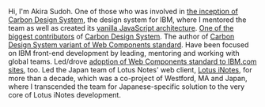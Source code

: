 Hi, I'm Akira Sudoh. One of those who was involved in [the inception of Carbon Design System](http://web.archive.org/web/20180407034141/http:/www.howdesign.com/design-creativity/behind-the-design/ibm-design-carbon-design-system/), the design system for IBM, where I mentored the team as well as created its [vanilla JavaScript architecture](https://github.com/carbon-design-system/carbon/tree/v10.0.0/src/globals/js/mixins). [One of the biggest contributors](https://github.com/carbon-design-system/carbon/graphs/contributors) of [Carbon Design System](https://carbondesignsystem.com). The author of [Carbon Design System variant of Web Components standard](https://github.com/carbon-design-system/carbon-web-components). Have been focused on IBM front-end development by leading, mentoring and working with global teams. Led/drove [adoption of Web Components standard to IBM.com sites](https://ibmdotcom-web-components.mybluemix.net/), too. Led the Japan team of Lotus Notes' web client, [Lotus iNotes](https://en.wikipedia.org/wiki/IBM_Lotus_iNotes), for more than a decade, which was a co-project of Westford, MA and Japan, where I transcended the team for Japanese-specific solution to the very core of Lotus iNotes development. 
